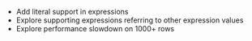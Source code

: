 - Add literal support in expressions 
- Explore supporting expressions referring to other expression values
- Explore performance slowdown on 1000+ rows